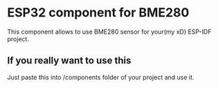 # ESP32 component for BME280

This component allows to use BME280 sensor for your(my xD) ESP-IDF project. 

## If you really want to use this

Just paste this into /components folder of your project and use it.
